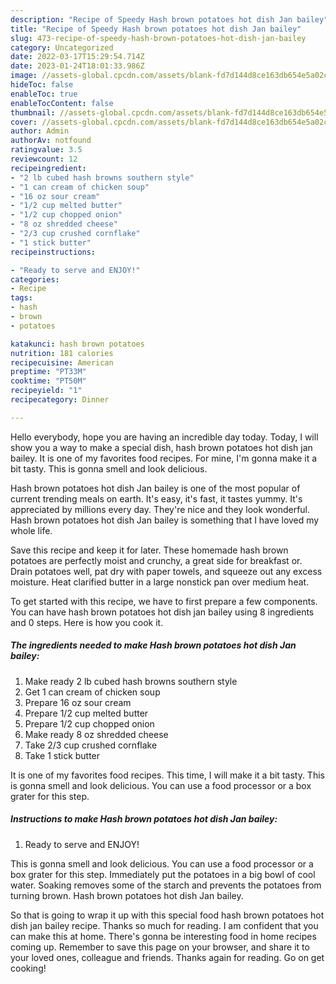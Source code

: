 ```yaml
---
description: "Recipe of Speedy Hash brown potatoes hot dish Jan bailey"
title: "Recipe of Speedy Hash brown potatoes hot dish Jan bailey"
slug: 473-recipe-of-speedy-hash-brown-potatoes-hot-dish-jan-bailey
category: Uncategorized
date: 2022-03-17T15:29:54.714Z
date: 2023-01-24T18:01:33.986Z
image: //assets-global.cpcdn.com/assets/blank-fd7d144d8ce163db654e5a02c40b08a2775adb7897d16e4062681dc7e1b2800f.png
hideToc: false
enableToc: true
enableTocContent: false
thumbnail: //assets-global.cpcdn.com/assets/blank-fd7d144d8ce163db654e5a02c40b08a2775adb7897d16e4062681dc7e1b2800f.png
cover: //assets-global.cpcdn.com/assets/blank-fd7d144d8ce163db654e5a02c40b08a2775adb7897d16e4062681dc7e1b2800f.png
author: Admin
authorAv: notfound
ratingvalue: 3.5
reviewcount: 12
recipeingredient:
- "2 lb cubed hash browns southern style"
- "1 can cream of chicken soup"
- "16 oz sour cream"
- "1/2 cup melted butter"
- "1/2 cup chopped onion"
- "8 oz shredded cheese"
- "2/3 cup crushed cornflake"
- "1 stick butter"
recipeinstructions:

- "Ready to serve and ENJOY!"
categories:
- Recipe
tags:
- hash
- brown
- potatoes

katakunci: hash brown potatoes 
nutrition: 181 calories
recipecuisine: American
preptime: "PT33M"
cooktime: "PT50M"
recipeyield: "1"
recipecategory: Dinner

---
```



Hello everybody, hope you are having an incredible day today. Today, I will show you a way to make a special dish, hash brown potatoes hot dish jan bailey. It is one of my favorites food recipes. For mine, I'm gonna make it a bit tasty. This is gonna smell and look delicious.

Hash brown potatoes hot dish Jan bailey is one of the most popular of current trending meals on earth. It's easy, it's fast, it tastes yummy. It's appreciated by millions every day. They're nice and they look wonderful. Hash brown potatoes hot dish Jan bailey is something that I have loved my whole life.

Save this recipe and keep it for later. These homemade hash brown potatoes are perfectly moist and crunchy, a great side for breakfast or. Drain potatoes well, pat dry with paper towels, and squeeze out any excess moisture. Heat clarified butter in a large nonstick pan over medium heat.


To get started with this recipe, we have to first prepare a few components. You can have hash brown potatoes hot dish jan bailey using 8 ingredients and 0 steps. Here is how you cook it.

<!--inarticleads1-->

##### The ingredients needed to make Hash brown potatoes hot dish Jan bailey:

1. Make ready 2 lb cubed hash browns southern style
1. Get 1 can cream of chicken soup
1. Prepare 16 oz sour cream
1. Prepare 1/2 cup melted butter
1. Prepare 1/2 cup chopped onion
1. Make ready 8 oz shredded cheese
1. Take 2/3 cup crushed cornflake
1. Take 1 stick butter


It is one of my favorites food recipes. This time, I will make it a bit tasty. This is gonna smell and look delicious. You can use a food processor or a box grater for this step. 

<!--inarticleads2-->

##### Instructions to make Hash brown potatoes hot dish Jan bailey:


1. Ready to serve and ENJOY!

This is gonna smell and look delicious. You can use a food processor or a box grater for this step. Immediately put the potatoes in a big bowl of cool water. Soaking removes some of the starch and prevents the potatoes from turning brown. Hash brown potatoes hot dish Jan bailey. 

So that is going to wrap it up with this special food hash brown potatoes hot dish jan bailey recipe. Thanks so much for reading. I am confident that you can make this at home. There's gonna be interesting food in home recipes coming up. Remember to save this page on your browser, and share it to your loved ones, colleague and friends. Thanks again for reading. Go on get cooking!

